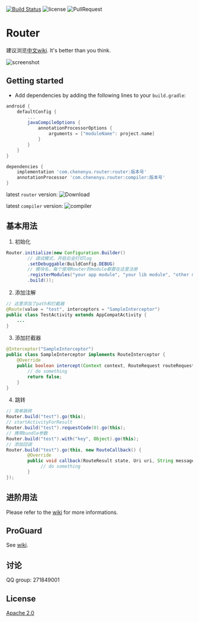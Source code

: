 [![Build Status](https://travis-ci.org/chenenyu/Router.svg?branch=master)](https://travis-ci.org/chenenyu/Router) ![license](https://img.shields.io/badge/license-Apache%202-yellow.svg) ![PullRequest](https://img.shields.io/badge/PRs-welcome-brightgreen.svg) 

# Router

建议浏览[中文wiki](https://github.com/chenenyu/Router/wiki). It's better than you think.

![screenshot](static/screenshot.gif)

## Getting started

*  Add dependencies by adding the following lines to your `build.gradle`:  

```Groovy
android {
    defaultConfig {
        ...
        javaCompileOptions {
            annotationProcessorOptions {
                arguments = ["moduleName": project.name]
            }
        }
    }
}

dependencies {
    implementation 'com.chenenyu.router:router:版本号'
    annotationProcessor 'com.chenenyu.router:compiler:版本号'
}
```

latest `router` version: ![Download](https://api.bintray.com/packages/chenenyu/maven/router/images/download.svg)

latest `compiler` version: ![compiler](https://api.bintray.com/packages/chenenyu/maven/router-compiler/images/download.svg)  

## 基本用法

1. 初始化

```java
Router.initialize(new Configuration.Builder()
        // 调试模式，开启后会打印log
        .setDebuggable(BuildConfig.DEBUG)
        // 模块名，每个使用Router的module都要在这里注册
        .registerModules("your app module", "your lib module", "other module")
        .build());
```

2. 添加注解

```java
// 这里添加了path和拦截器
@Route(value = "test", interceptors = "SampleInterceptor")
public class TestActivity extends AppCompatActivity {
    ...
}
```

3. 添加拦截器

```java
@Interceptor("SampleInterceptor")
public class SampleInterceptor implements RouteInterceptor {
    @Override
    public boolean intercept(Context context, RouteRequest routeRequest) {
        // do something
        return false;
    }
}
```

4. 跳转

```java
// 简单跳转
Router.build("test").go(this);
// startActivityForResult
Router.build("test").requestCode(0).go(this);
// 携带bundle参数
Router.build("test").with("key", Object).go(this);
// 添加回调
Router.build("test").go(this, new RouteCallback() {
        @Override
        public void callback(RouteResult state, Uri uri, String message) {
             // do something
        }
});
```

## 进阶用法

Please refer to the [wiki](https://github.com/chenenyu/Router/wiki) for more informations.

## ProGuard

See [wiki](https://github.com/chenenyu/Router/wiki).

## 讨论

QQ group: 271849001

## License

[Apache 2.0](https://github.com/chenenyu/Router/blob/master/LICENSE)